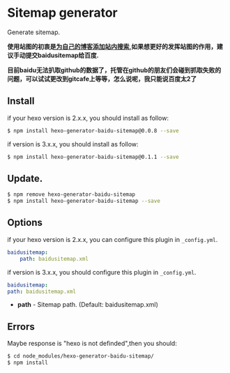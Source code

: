 # Sitemap generator

Generate sitemap.

**使用站图的初衷是[为自己的博客添加站内搜索](http://gengbiao.me/2014/10/22/hexo%E6%B7%BB%E5%8A%A0%E7%99%BE%E5%BA%A6%E7%AB%99%E5%86%85%E6%90%9C%E7%B4%A2/),如果想更好的发挥站图的作用，建议手动提交baidusitemap给百度.**

**目前baidu无法扒取github的数据了，托管在github的朋友们会碰到抓取失败的问题，可以试试更改到gitcafe上等等，怎么说呢，我只能说百度太2了**
## Install
if your hexo version is 2.x.x, you should install as follow:
``` bash
$ npm install hexo-generator-baidu-sitemap@0.0.8 --save
```
if version is 3.x.x, you should install as follow:
``` bash
$ npm install hexo-generator-baidu-sitemap@0.1.1 --save
```

## Update.
``` bash
$ npm remove hexo-generator-baidu-sitemap
$ npm install hexo-generator-baidu-sitemap --save
```

## Options

if your hexo version is 2.x.x, you can configure this plugin in `_config.yml`.

``` yaml
baidusitemap:
    path: baidusitemap.xml
```
if version is 3.x.x, you should configure this plugin in `_config.yml`.
``` yaml
baidusitemap:
path: baidusitemap.xml
```
- **path** - Sitemap path. (Default: baidusitemap.xml)

## Errors

Maybe response is "hexo is not definded",then you should:
``` bash
$ cd node_modules/hexo-generator-baidu-sitemap/
$ npm install
```


